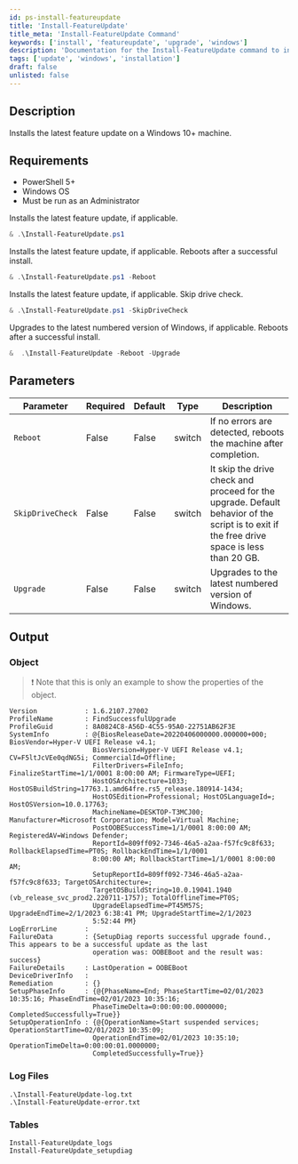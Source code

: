 ```yaml
---
id: ps-install-featureupdate
title: 'Install-FeatureUpdate'
title_meta: 'Install-FeatureUpdate Command'
keywords: ['install', 'featureupdate', 'upgrade', 'windows']
description: 'Documentation for the Install-FeatureUpdate command to install the latest feature update on a Windows 10+ machine.'
tags: ['update', 'windows', 'installation']
draft: false
unlisted: false
---
```

## Description
Installs the latest feature update on a Windows 10+ machine.

## Requirements
- PowerShell 5+
- Windows OS
- Must be run as an Administrator


Installs the latest feature update, if applicable.
```powershell
& .\Install-FeatureUpdate.ps1
```

Installs the latest feature update, if applicable. Reboots after a successful install.
```powershell
& .\Install-FeatureUpdate.ps1 -Reboot
```

Installs the latest feature update, if applicable. Skip drive check.
```powershell
& .\Install-FeatureUpdate.ps1 -SkipDriveCheck
```

Upgrades to the latest numbered version of Windows, if applicable. Reboots after a successful install.
```powershell
&  .\Install-FeatureUpdate -Reboot -Upgrade
```

## Parameters
| Parameter | Required | Default | Type   | Description                                                      |
| --------- | -------- | ------- | ------ | ---------------------------------------------------------------- |
| `Reboot`  | False    | False   | switch | If no errors are detected, reboots the machine after completion. |
| `SkipDriveCheck`  | False    | False   | switch | It skip the drive check and proceed for the upgrade. Default behavior of the script is to exit if the free drive space is less than 20 GB. |
| `Upgrade`  | False    | False   | switch | Upgrades to the latest numbered version of Windows. |

## Output
### Object

> ❗ Note that this is only an example to show the properties of the object.
```text
Version            : 1.6.2107.27002
ProfileName        : FindSuccessfulUpgrade
ProfileGuid        : 8A0824C8-A56D-4C55-95A0-22751AB62F3E
SystemInfo         : @{BiosReleaseDate=20220406000000.000000+000; BiosVendor=Hyper-V UEFI Release v4.1;
                     BiosVersion=Hyper-V UEFI Release v4.1; CV=F5ltJcVEe0qdNG5i; CommercialId=Offline;
                     FilterDrivers=FileInfo; FinalizeStartTime=1/1/0001 8:00:00 AM; FirmwareType=UEFI;
                     HostOSArchitecture=1033; HostOSBuildString=17763.1.amd64fre.rs5_release.180914-1434;
                     HostOSEdition=Professional; HostOSLanguageId=; HostOSVersion=10.0.17763;
                     MachineName=DESKTOP-T3MCJ00; Manufacturer=Microsoft Corporation; Model=Virtual Machine;
                     PostOOBESuccessTime=1/1/0001 8:00:00 AM; RegisteredAV=Windows Defender;
                     ReportId=809ff092-7346-46a5-a2aa-f57fc9c8f633; RollbackElapsedTime=PT0S; RollbackEndTime=1/1/0001
                     8:00:00 AM; RollbackStartTime=1/1/0001 8:00:00 AM;
                     SetupReportId=809ff092-7346-46a5-a2aa-f57fc9c8f633; TargetOSArchitecture=;
                     TargetOSBuildString=10.0.19041.1940 (vb_release_svc_prod2.220711-1757); TotalOfflineTime=PT0S;
                     UpgradeElapsedTime=PT45M57S; UpgradeEndTime=2/1/2023 6:38:41 PM; UpgradeStartTime=2/1/2023
                     5:52:44 PM}
LogErrorLine       :
FailureData        : {SetupDiag reports successful upgrade found., This appears to be a successful update as the last
                     operation was: OOBEBoot and the result was: success}
FailureDetails     : LastOperation = OOBEBoot
DeviceDriverInfo   :
Remediation        : {}
SetupPhaseInfo     : {@{PhaseName=End; PhaseStartTime=02/01/2023 10:35:16; PhaseEndTime=02/01/2023 10:35:16;
                     PhaseTimeDelta=0:00:00:00.0000000; CompletedSuccessfully=True}}
SetupOperationInfo : {@{OperationName=Start suspended services; OperationStartTime=02/01/2023 10:35:09;
                     OperationEndTime=02/01/2023 10:35:10; OperationTimeDelta=0:00:00:01.0000000;
                     CompletedSuccessfully=True}}
```

### Log Files
    .\Install-FeatureUpdate-log.txt
    .\Install-FeatureUpdate-error.txt

### Tables
    Install-FeatureUpdate_logs
    Install-FeatureUpdate_setupdiag
